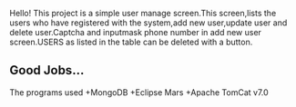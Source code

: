 Hello!
This project is a simple user manage screen.This screen,lists the users who have registered with the system,add new user,update user and delete user.Captcha and inputmask phone number in add new user screen.USERS as listed in the table can be deleted with a button.

Good Jobs...
-------------------------------------------------
The programs used
+MongoDB
+Eclipse Mars
+Apache TomCat v7.0


